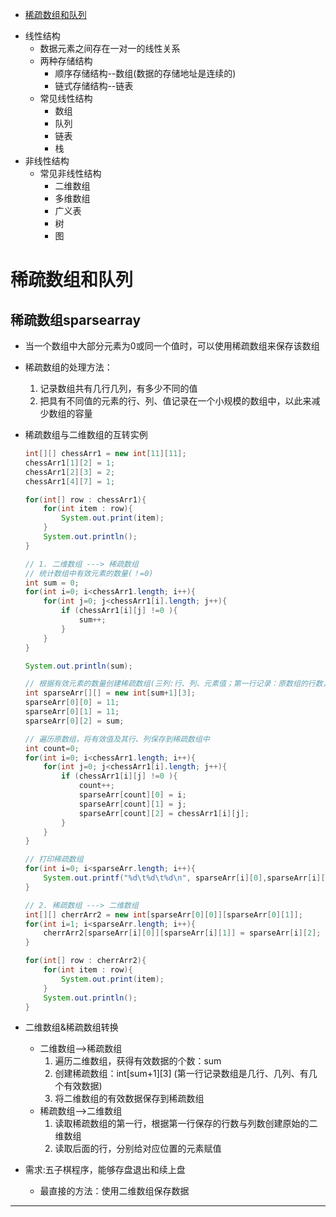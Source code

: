 <span id="catalog"></span>
- [稀疏数组和队列](#稀疏数组和队列)

* 线性结构
	* 数据元素之间存在一对一的线性关系
	* 两种存储结构
		* 顺序存储结构--数组(数据的存储地址是连续的)
		* 链式存储结构--链表
	* 常见线性结构
		* 数组
		* 队列
		* 链表
		* 栈
* 非线性结构
	* 常见非线性结构
		* 二维数组
		* 多维数组
		* 广义表
		* 树
		* 图

# 稀疏数组和队列
## 稀疏数组sparsearray
* 当一个数组中大部分元素为0或同一个值时，可以使用稀疏数组来保存该数组
* 稀疏数组的处理方法：
	1. 记录数组共有几行几列，有多少不同的值
	2. 把具有不同值的元素的行、列、值记录在一个小规模的数组中，以此来减少数组的容量

* 稀疏数组与二维数组的互转实例
	```java
	int[][] chessArr1 = new int[11][11];
	chessArr1[1][2] = 1;
	chessArr1[2][3] = 2;
	chessArr1[4][7] = 1;
	
	for(int[] row : chessArr1){
		for(int item : row){
			System.out.print(item);
		}
		System.out.println();
	}
	
	// 1. 二维数组 ---> 稀疏数组
	// 统计数组中有效元素的数量(！=0)
	int sum = 0;
	for(int i=0; i<chessArr1.length; i++){
		for(int j=0; j<chessArr1[i].length; j++){
			if (chessArr1[i][j] !=0 ){
				sum++;
			}
		}
	}
	
	System.out.println(sum);
	
	// 根据有效元素的数量创建稀疏数组(三列:行、列、元素值；第一行记录：原数组的行数，原数组的列数，共有多少有效数据)
	int sparseArr[][] = new int[sum+1][3];
	sparseArr[0][0] = 11;
	sparseArr[0][1] = 11;
	sparseArr[0][2] = sum;
	
	// 遍历原数组，将有效值及其行、列保存到稀疏数组中
	int count=0;
	for(int i=0; i<chessArr1.length; i++){
		for(int j=0; j<chessArr1[i].length; j++){
			if (chessArr1[i][j] !=0 ){
				count++;
				sparseArr[count][0] = i;
				sparseArr[count][1] = j;
				sparseArr[count][2] = chessArr1[i][j];
			}
		}
	}
	
	// 打印稀疏数组
	for(int i=0; i<sparseArr.length; i++){
		System.out.printf("%d\t%d\t%d\n", sparseArr[i][0],sparseArr[i][1],sparseArr[i][2]);
	}
	
	// 2. 稀疏数组 ---> 二维数组
	int[][] cherrArr2 = new int[sparseArr[0][0]][sparseArr[0][1]];
	for(int i=1; i<sparseArr.length; i++){
		cherrArr2[sparseArr[i][0]][sparseArr[i][1]] = sparseArr[i][2];
	}
	
	for(int[] row : cherrArr2){
		for(int item : row){
			System.out.print(item);
		}
		System.out.println();
	}
	```
* 二维数组&稀疏数组转换
	* 二维数组-->稀疏数组
		1. 遍历二维数组，获得有效数据的个数：sum
		2. 创建稀疏数组：int[sum+1][3] (第一行记录数组是几行、几列、有几个有效数据)
		3. 将二维数组的有效数据保存到稀疏数组
	* 稀疏数组-->二维数组
		1. 读取稀疏数组的第一行，根据第一行保存的行数与列数创建原始的二维数组
		2. 读取后面的行，分别给对应位置的元素赋值

* 需求:五子棋程序，能够存盘退出和续上盘
	* 最直接的方法：使用二维数组保存数据
******************************************************************
